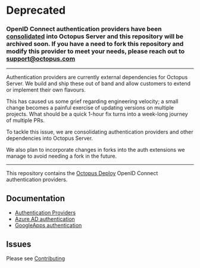 # Deprecated

### OpenID Connect authentication providers have been [consolidated](https://github.com/OctopusDeploy/Issues/issues/7759) into Octopus Server and this repository will be archived soon. If you have a need to fork this repository and modify this provider to meet your needs, please reach out to support@octopus.com
---

Authentication providers are currently external dependencies for Octopus Server. We build and ship these out of band and allow customers to extend or implement their own flavours.

This has caused us some grief regarding engineering velocity; a small change becomes a painful exercise of updating versions on multiple projects. What should be a quick 1-hour fix turns into a week-long journey of multiple PRs.

To tackle this issue, we are consolidating authentication providers and other dependencies into Octopus Server.

We also plan to incorporate changes in forks into the auth extensions we manage to avoid needing a fork in the future.

----
This repository contains the [Octopus Deploy][1] OpenID Connect authentication providers.

## Documentation
- [Authentication Providers][2]
- [Azure AD authentication][3]
- [GoogleApps authentication][4]

## Issues
Please see [Contributing](CONTRIBUTING.md)

[1]: https://octopus.com
[2]: http://g.octopushq.com/AuthenticationProviders
[3]: http://g.octopushq.com/AuthAzureAD
[4]: http://g.octopushq.com/AuthGoogleApps
